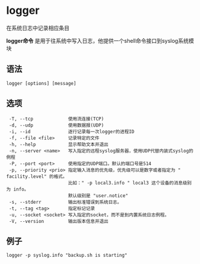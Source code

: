# logger

在系统日志中记录相应条目


**logger命令** 是用于往系统中写入日志，他提供一个shell命令接口到syslog系统模块

##  语法

```
logger [options] [message]
```

##  选项

```
 -T, --tcp             使用流连接(TCP)
 -d, --udp             使用数据报(UDP)
 -i, --id              逐行记录每一次logger的进程ID
 -f, --file <file>     记录特定的文件
 -h, --help            显示帮助文本并退出
 -n, --server <name>   写入指定的远程syslog服务器，使用UDP代替内装式syslog的例程
 -P, --port <port>     使用指定的UDP端口。默认的端口号是514
 -p, --priority <prio> 指定输入消息的优先级，优先级可以是数字或者指定为 " facility.level" 的格式。
                       比如：" -p local3.info " local3 这个设备的消息级别为 info。
                       默认级别是 "user.notice"
 -s, --stderr          输出标准错误到系统日志。
 -t, --tag <tag>       指定标记记录
 -u, --socket <socket> 写入指定的socket，而不是到内置系统日志例程。
 -V, --version         输出版本信息并退出
```

## 例子

```
logger -p syslog.info "backup.sh is starting"
```



